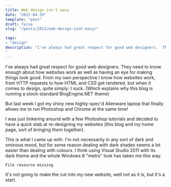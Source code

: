 ```yaml
---
title: Web design isn't easy
date: "2012-04-29"
template: "post"
draft: false
slug: "/posts/2012/web-design-isnt-easy/"

tags:
- "design"
description: "I've always had great respect for good web designers.  They need to know enough about how websites work as well as having an eye for making things look good.  From my own perspective I know how websites work, from HTTP requests to how HTML and CSS get rendered, but when it comes to design, quite simply: I suck. (Which explains why this blog is running a stock-standard BlogEngine.NET theme)"
---
```

I've always had great respect for good web designers.  They need to know enough about how websites work as well as having an eye for making things look good.  From my own perspective I know how websites work, from HTTP requests to how HTML and CSS get rendered, but when it comes to design, quite simply: I suck. (Which explains why this blog is running a stock-standard BlogEngine.NET theme)

But last week I got my shiny new highly-spec'd Alienware laptop that finally allows me to run Photoshop and Chrome at the same time!

I was just tinkering around with a few Photoshop tutorials and decided to have a quick stab at re-designing my websites (this blog and my home page, sort of bringing them together).

This is what I came up with.  I'm not necessarily in any sort of dark and ominous mood, but for some reason dealing with dark shades seems a lot easier than dealing with colours.  I think using Visual Studio 2011 with its dark theme and the whole Windows 8 "metro" look has taken me this way.

    File resource missing

It's not going to make the cut into my new website, well not as it is, but it's a start.